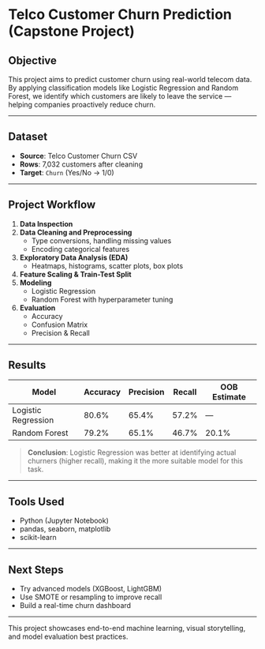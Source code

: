 # Telco Customer Churn Prediction (Capstone Project)

## Objective
This project aims to predict customer churn using real-world telecom data. By applying classification models like Logistic Regression and Random Forest, we identify which customers are likely to leave the service — helping companies proactively reduce churn.

---

## Dataset
- **Source**: Telco Customer Churn CSV
- **Rows**: 7,032 customers after cleaning
- **Target**: `Churn` (Yes/No → 1/0)

---

## Project Workflow
1. **Data Inspection**
2. **Data Cleaning and Preprocessing**
   - Type conversions, handling missing values
   - Encoding categorical features
3. **Exploratory Data Analysis (EDA)**
   - Heatmaps, histograms, scatter plots, box plots
4. **Feature Scaling & Train-Test Split**
5. **Modeling**
   - Logistic Regression
   - Random Forest with hyperparameter tuning
6. **Evaluation**
   - Accuracy
   - Confusion Matrix
   - Precision & Recall

---

## Results

| Model              | Accuracy | Precision | Recall | OOB Estimate |
|-------------------|----------|-----------|--------|--------------|
| Logistic Regression | 80.6%    | 65.4%     | 57.2%  | —            |
| Random Forest       | 79.2%    | 65.1%     | 46.7%  | 20.1%        |

> **Conclusion**: Logistic Regression was better at identifying actual churners (higher recall), making it the more suitable model for this task.

---

## Tools Used
- Python (Jupyter Notebook)
- pandas, seaborn, matplotlib
- scikit-learn

---

## Next Steps
- Try advanced models (XGBoost, LightGBM)
- Use SMOTE or resampling to improve recall
- Build a real-time churn dashboard

---

This project showcases end-to-end machine learning, visual storytelling, and model evaluation best practices.
